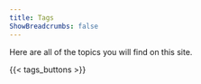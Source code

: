```yaml
---
title: Tags
ShowBreadcrumbs: false
---
```

Here are all of the topics you will find on this site.

{{< tags_buttons >}}